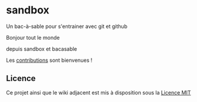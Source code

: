 # sandbox
Un bac-à-sable pour s'entrainer avec git et github

Bonjour tout le monde

depuis sandbox et bacasable

Les [contributions](CONTRIBUTING.md) sont bienvenues !

## Licence

Ce projet ainsi que le wiki adjacent est mis à disposition sous la
[Licence MIT](LICENSE)
